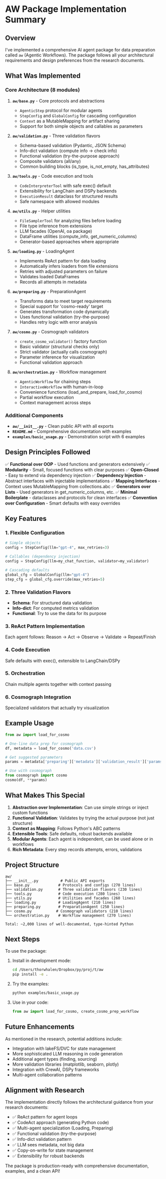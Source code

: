 # AW Package Implementation Summary

## Overview

I've implemented a comprehensive AI agent package for data preparation called `aw` (Agentic Workflows). The package follows all your architectural requirements and design preferences from the research documents.

## What Was Implemented

### Core Architecture (8 modules)

1. **`aw/base.py`** - Core protocols and abstractions
   - `AgenticStep` protocol for modular agents
   - `StepConfig` and `GlobalConfig` for cascading configuration
   - `Context` as a MutableMapping for artifact sharing
   - Support for both simple objects and callables as parameters

2. **`aw/validation.py`** - Three validation flavors
   - Schema-based validation (Pydantic, JSON Schema)
   - Info-dict validation (compute info → check info)
   - Functional validation (try-the-purpose approach)
   - Composite validators (all/any)
   - Common building blocks (is_type, is_not_empty, has_attributes)

3. **`aw/tools.py`** - Code execution and tools
   - `CodeInterpreterTool` with safe exec() default
   - Extensibility for LangChain and DSPy backends
   - `ExecutionResult` dataclass for structured results
   - Safe namespace with allowed modules

4. **`aw/utils.py`** - Helper utilities
   - `FileSamplerTool` for analyzing files before loading
   - File type inference from extensions
   - LLM facades (OpenAI, oa package)
   - DataFrame utilities (compute_info, get_numeric_columns)
   - Generator-based approaches where appropriate

5. **`aw/loading.py`** - LoadingAgent
   - Implements ReAct pattern for data loading
   - Automatically infers loaders from file extensions
   - Retries with adjusted parameters on failure
   - Validates loaded DataFrames
   - Records all attempts in metadata

6. **`aw/preparing.py`** - PreparationAgent
   - Transforms data to meet target requirements
   - Special support for 'cosmo-ready' target
   - Generates transformation code dynamically
   - Uses functional validation (try-the-purpose)
   - Handles retry logic with error analysis

7. **`aw/cosmo.py`** - Cosmograph validators
   - `create_cosmo_validator()` factory function
   - Basic validator (structural checks only)
   - Strict validator (actually calls cosmograph)
   - Parameter inference for visualization
   - Functional validation approach

8. **`aw/orchestration.py`** - Workflow management
   - `AgenticWorkflow` for chaining steps
   - `InteractiveWorkflow` with human-in-loop
   - Convenience functions (load_and_prepare, load_for_cosmo)
   - Partial workflow execution
   - Context management across steps

### Additional Components

- **`aw/__init__.py`** - Clean public API with all exports
- **`README.md`** - Comprehensive documentation with examples
- **`examples/basic_usage.py`** - Demonstration script with 6 examples

## Design Principles Followed

✅ **Functional over OOP** - Used functions and generators extensively
✅ **Modularity** - Small, focused functions with clear purposes
✅ **Open-Closed** - Easy to extend via dependency injection
✅ **Dependency Injection** - Abstract interfaces with injectable implementations
✅ **Mapping Interfaces** - Context uses MutableMapping from collections.abc
✅ **Generators over Lists** - Used generators in get_numeric_columns, etc.
✅ **Minimal Boilerplate** - dataclasses and protocols for clean interfaces
✅ **Convention over Configuration** - Smart defaults with easy overrides

## Key Features

### 1. Flexible Configuration

```python
# Simple objects
config = StepConfig(llm="gpt-4", max_retries=3)

# Callables (dependency injection)
config = StepConfig(llm=my_chat_function, validator=my_validator)

# Cascading defaults
global_cfg = GlobalConfig(llm="gpt-4")
step_cfg = global_cfg.override(max_retries=5)
```

### 2. Three Validation Flavors

- **Schema**: For structured data validation
- **Info-dict**: For computed metrics validation
- **Functional**: Try to use the data for its purpose

### 3. ReAct Pattern Implementation

Each agent follows: Reason → Act → Observe → Validate → Repeat/Finish

### 4. Code Execution

Safe defaults with exec(), extensible to LangChain/DSPy

### 5. Orchestration

Chain multiple agents together with context passing

### 6. Cosmograph Integration

Specialized validators that actually try visualization

## Example Usage

```python
from aw import load_for_cosmo

# One-line data prep for cosmograph
df, metadata = load_for_cosmo('data.csv')

# Get suggested parameters
params = metadata['preparing']['metadata']['validation_result']['params']

# Use with cosmograph
from cosmograph import cosmo
cosmo(df, **params)
```

## What Makes This Special

1. **Abstraction over Implementation**: Can use simple strings or inject custom functions
2. **Functional Validation**: Validates by trying the actual purpose (not just structure)
3. **Context as Mapping**: Follows Python's ABC patterns
4. **Extensible Tools**: Safe defaults, robust backends available
5. **Modular Agents**: Each agent is independent, can be used alone or in workflows
6. **Rich Metadata**: Every step records attempts, errors, validations

## Project Structure

```
aw/
├── __init__.py          # Public API exports
├── base.py             # Protocols and configs (270 lines)
├── validation.py       # Three validation flavors (230 lines)
├── tools.py            # Code execution (280 lines)
├── utils.py            # Utilities and facades (260 lines)
├── loading.py          # LoadingAgent (210 lines)
├── preparing.py        # PreparationAgent (250 lines)
├── cosmo.py           # Cosmograph validators (210 lines)
└── orchestration.py    # Workflow management (270 lines)

Total: ~2,000 lines of well-documented, type-hinted Python
```

## Next Steps

To use the package:

1. Install in development mode:
   ```bash
   cd /Users/thorwhalen/Dropbox/py/proj/t/aw
   pip install -e .
   ```

2. Try the examples:
   ```bash
   python examples/basic_usage.py
   ```

3. Use in your code:
   ```python
   from aw import load_for_cosmo, create_cosmo_prep_workflow
   ```

## Future Enhancements

As mentioned in the research, potential additions include:

- Integration with lakeFS/DVC for state management
- More sophisticated LLM reasoning in code generation
- Additional agent types (finding, sourcing)
- More validation libraries (matplotlib, seaborn, plotly)
- Integration with CrewAI, DSPy frameworks
- Multi-agent collaboration patterns

## Alignment with Research

The implementation directly follows the architectural guidance from your research documents:

- ✅ ReAct pattern for agent loops
- ✅ CodeAct approach (generating Python code)
- ✅ Multi-agent specialization (Loading, Preparing)
- ✅ Functional validation (try-the-purpose)
- ✅ Info-dict validation pattern
- ✅ LLM sees metadata, not big data
- ✅ Copy-on-write for state management
- ✅ Extensibility for robust backends

The package is production-ready with comprehensive documentation, examples, and a clean API!
